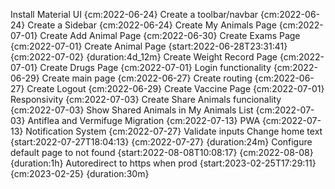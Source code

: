 
Install Material UI {cm:2022-06-24}
Create a toolbar/navbar {cm:2022-06-24}
Create a Sidebar {cm:2022-06-24}
Create My Animals Page {cm:2022-07-01}
Create Add Animal Page {cm:2022-06-30}
Create Exams Page {cm:2022-07-01}
Create Animal Page {start:2022-06-28T23:31:41} {cm:2022-07-02} {duration:4d_12m}
Create Weight Record Page {cm:2022-07-01}
Create Drugs Page {cm:2022-07-01}
Login functionality {cm:2022-06-29}
Create main page {cm:2022-06-27}
Create routing {cm:2022-06-27}
Create Logout {cm:2022-06-29}
Create Vaccine Page {cm:2022-07-01}
Responsivity {cm:2022-07-03}
Create Share Animals funcionality {cm:2022-07-03}
Show Shared Animals in My Animals List {cm:2022-07-03}
Antiflea and Vermifuge Migration {cm:2022-07-13}
PWA {cm:2022-07-13}
Notification System {cm:2022-07-27}
Validate inputs
Change home text {start:2022-07-27T18:04:13} {cm:2022-07-27} {duration:24m}
Configure default page to not found {start:2022-08-08T10:08:17} {cm:2022-08-08} {duration:1h}
Autoredirect to https when prod {start:2023-02-25T17:29:11} {cm:2023-02-25} {duration:30m}